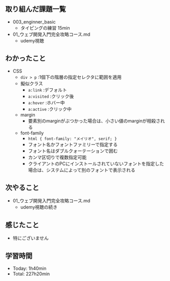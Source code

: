 
## 取り組んだ課題一覧
- 003_enginner_basic
  - タイピングの練習 15min
- 01_ウェブ開発入門完全攻略コース.md
  - udemy視聴
## わかったこと
- CSS
  - `div > p` :1個下の階層の指定セレクタに範囲を適用
  - 擬似クラス
    - `a:link` :デフォルト
    - `a:visited` :クリック後
    - `a:hover` :ホバー中
    - `a:active` :クリック中
  - margin
    - 要素別のmarginがぶつかった場合は、小さい値のmarginが相殺される
  - font-family
    - `html { font-family: "メイリオ", serif; }`
    - フォント名かフォントファミリーで指定する
    - フォント名はダブルクォーテーションで囲む
    - カンマ区切りで複数指定可能
    - クライアントのPCにインストールされていないフォントを指定した場合は、システムによって別のフォントで表示される
## 次やること
- 01_ウェブ開発入門完全攻略コース.md
  - udemy視聴の続き
## 感じたこと
  - 特にございません
## 学習時間
- Today: 1h40min
- Total: 227h20min